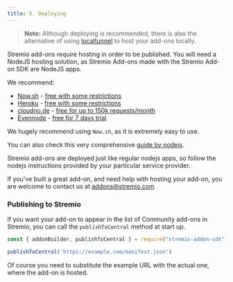 ```yaml
---
title: 5. Deploying
---
```



> **Note:** Although deploying is recommended, there is also the alternative of using [localtunnel](https://github.com/localtunnel/localtunnel) to host your add-ons locally.

Stremio add-ons require hosting in order to be published. You will need a NodeJS hosting solution, as Stremio Add-ons made with the Stremio Add-on SDK are NodeJS apps.

We recommend:

- [Now.sh](https://zeit.co/) - [free with some restrictions](https://zeit.co/pricing)
- [Heroku](https://www.heroku.com) - [free with some restrictions](https://www.heroku.com/pricing)
- [cloudno.de](https://cloudno.de) - [free for up to 150k requests/month](https://cloudno.de/pricing)
- [Evennode](https://www.evennode.com) - [free for 7 days trial](https://www.evennode.com/pricing)

We hugely recommend using `Now.sh`, as it is extremely easy to use.

You can also check this very comprehensive [guide by nodejs](https://github.com/nodejs/node-v0.x-archive/wiki/node-hosting).

Stremio add-ons are deployed just like regular nodejs apps, so follow the nodejs instructions provided by your particular service provider.

If you've built a great add-on, and need help with hosting your add-on, you are welcome to contact us at [addons@stremio.com](addons@stremio.com)

### Publishing to Stremio

If you want your add-on to appear in the list of Community add-ons in Stremio, you can call the `publishToCentral` method at start up.

```js
const { addonBuilder, publishToCentral } = require("stremio-addon-sdk")

publishToCentral('https://example.com/manifest.json')
```

Of course you need to substitute the example URL with the actual one, where the add-on is hosted.